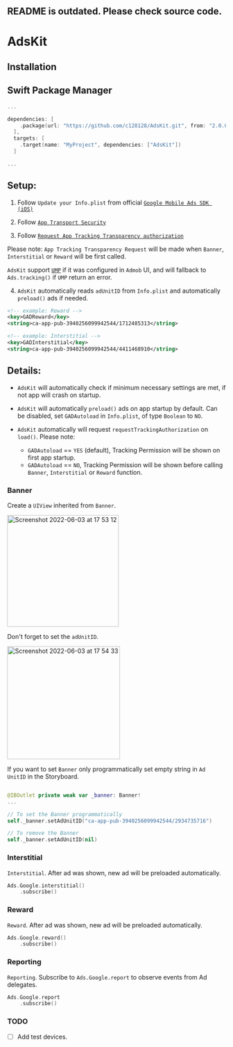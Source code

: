 ## README is outdated. Please check source code.

# AdsKit

## Installation
## Swift Package Manager
```swift
...

dependencies: [
    .package(url: "https://github.com/c128128/AdsKit.git", from: "2.0.0")
  ],
  targets: [
    .target(name: "MyProject", dependencies: ["AdsKit"])
  ]

...

```

## Setup:

1. Follow `Update your Info.plist` from official [`Google Mobile Ads SDK (iOS)`](https://developers.google.com/admob/ios/quick-start#update_your_infoplist)

2. Follow [`App Transport Security`](https://developers.google.com/admob/ios/app-transport-security)

3. Follow [`Request App Tracking Transparency authorization`](https://developers.google.com/admob/ios/ios14#request)

Please note: `App Tracking Transparency Request` will be made when `Banner`, `Interstitial` or `Reward` will be first called.

`AdsKit` support [`UMP`](https://developers.google.com/admob/ump/ios/quick-start) if it was configured in `Admob` UI, and will fallback to `Ads.tracking()` if `UMP` return an error.

4. `AdsKit` automatically reads `adUnitID` from `Info.plist` and automatically `preload()` ads if needed.

```xml
<!-- example: Reward -->
<key>GADReward</key>
<string>ca-app-pub-3940256099942544/1712485313</string>

<!-- example: Interstitial -->
<key>GADInterstitial</key>
<string>ca-app-pub-3940256099942544/4411468910</string>
```

## Details:

* `AdsKit` will automatically check if minimum necessary settings are met, if not app will crash on startup.

* `AdsKit` will automatically `preload()` ads on app startup by default. Can be disabled, set `GADAutoload` in `Info.plist`, of type `Boolean` to `NO`.

* `AdsKit` automatically will request `requestTrackingAuthorization` on `load()`.
Please note: 
    * `GADAutoload` == `YES` (default), Tracking Permission will be shown on first app startup. 
    * `GADAutoload` == `NO`, Tracking Permission will be shown before calling `Banner`, `Interstitial` or `Reward` function.

### Banner
Create a `UIView` inherited from `Banner`.

<img width="257" alt="Screenshot 2022-06-03 at 17 53 12" src="https://user-images.githubusercontent.com/69604865/171901841-4a8230e9-526d-4579-a5b1-9032bc5558d2.png">

Don't forget to set the `adUnitID`.

<img width="260" alt="Screenshot 2022-06-03 at 17 54 33" src="https://user-images.githubusercontent.com/69604865/171901932-7b859b71-dcc3-4fc5-a02c-486639f48059.png">

If you want to set `Banner` only programmatically set empty string in `Ad UnitID` in the Storyboard.

```swift

@IBOutlet private weak var _banner: Banner!
...

// To set the Banner programmatically
self._banner.setAdUnitID("ca-app-pub-3940256099942544/2934735716")

// To remove the Banner
self._banner.setAdUnitID(nil)
```

### Interstitial
`Interstitial`. After ad was shown, new ad will be preloaded automatically.
```swift
Ads.Google.interstitial()
    .subscribe()
```

### Reward
`Reward`. After ad was shown, new ad will be preloaded automatically.
```swift
Ads.Google.reward()
    .subscribe()
```

### Reporting
`Reporting`. Subscribe to `Ads.Google.report` to observe events from Ad delegates.

```swift
Ads.Google.report
    .subscribe()
```

### TODO
- [ ] Add test devices.
